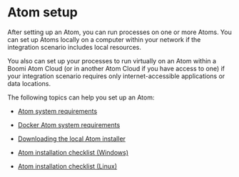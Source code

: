 # Atom setup 

<head>
  <meta name="guidename" content="Integration"/>
  <meta name="context" content="GUID-f7dedf01-31c1-4642-824b-9c76d5d0bf8e"/>
</head>


After setting up an Atom, you can run processes on one or more Atoms. You can set up Atoms locally on a computer within your network if the integration scenario includes local resources.

You also can set up your processes to run virtually on an Atom within a Boomi Atom Cloud (or in another Atom Cloud if you have access to one) if your integration scenario requires only internet-accessible applications or data locations.

The following topics can help you set up an Atom:

- [Atom system requirements](r-atm-Atom_system_requirements_e3656558-174d-438e-bc5a-6dd48d20c159.md)

- [Docker Atom system requirements](./r-atm-Docker_Atom_system_requirements_528c616e-042f-4cc1-b9d2-e8e6bc4d8533.mdx)

- [Downloading the local Atom installer](t-atm-Downloading_the_local_Atom_installer_401abba4-2ea0-43d7-9a15-4012f63467c1.md)

- [Atom installation checklist \(Windows\)](int-Atom_installation_checklist_Windows_9dd66968-a6ad-4278-9efb-9476bc7ceb3c.md)

- [Atom installation checklist \(Linux\)](int-Atom_installation_checklist_Linux_a00ebe62-be96-4bd8-9142-07b702f22e88.md)